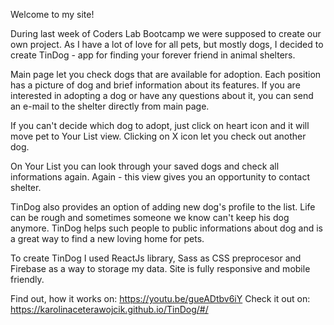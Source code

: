 Welcome to my site! 

During last week of Coders Lab Bootcamp we were supposed to create our own project. As I have a lot of love for all pets, but mostly dogs, I decided to create TinDog - app for finding your forever friend in animal shelters. 

Main page let you check dogs that are available for adoption. Each position has a picture of dog and brief information about its features. If you are interested in adopting a dog or have any questions about it, you can send an e-mail to the shelter directly from main page.

If you can't decide which dog to adopt, just click on heart icon and it will move pet to Your List view. Clicking on X icon let you check out another dog.

On Your List you can look through your saved dogs and check all informations again. Again - this view gives you an opportunity to contact shelter.

TinDog also provides an option of adding new dog's profile to the list. Life can be rough and sometimes someone we know can't keep his dog anymore. TinDog helps such people to public informations about dog and is a great way to find a new loving home for pets.

To create TinDog I used ReactJs library, Sass as CSS preprocesor and Firebase as a way to storage my data. Site is fully responsive and mobile friendly. 

Find out, how it works on: https://youtu.be/gueADtbv6iY
Check it out on: https://karolinaceterawojcik.github.io/TinDog/#/
